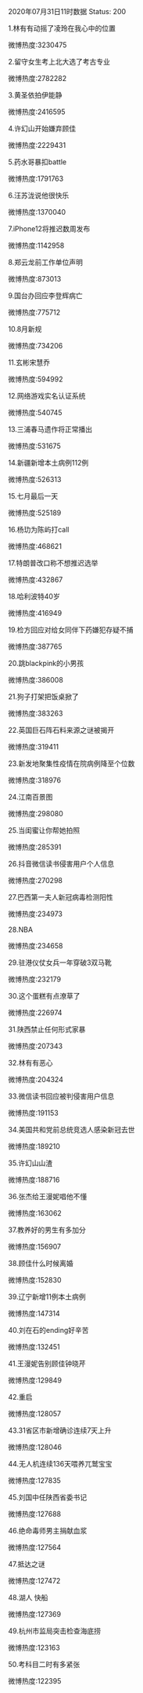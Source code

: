 2020年07月31日11时数据
Status: 200

1.林有有动摇了凌玲在我心中的位置

微博热度:3230475

2.留守女生考上北大选了考古专业

微博热度:2782282

3.黄圣依拍伊能静

微博热度:2416595

4.许幻山开始嫌弃顾佳

微博热度:2229431

5.药水哥暴扣battle

微博热度:1791763

6.汪苏泷说他很快乐

微博热度:1370040

7.iPhone12将推迟数周发布

微博热度:1142958

8.郑云龙前工作单位声明

微博热度:873013

9.国台办回应李登辉病亡

微博热度:775712

10.8月新规

微博热度:734206

11.玄彬宋慧乔

微博热度:594992

12.网络游戏实名认证系统

微博热度:540745

13.三浦春马遗作将正常播出

微博热度:531675

14.新疆新增本土病例112例

微博热度:526313

15.七月最后一天

微博热度:525189

16.杨玏为陈屿打call

微博热度:468621

17.特朗普改口称不想推迟选举

微博热度:432867

18.哈利波特40岁

微博热度:416949

19.检方回应对给女同伴下药嫌犯存疑不捕

微博热度:387765

20.跳blackpink的小男孩

微博热度:386008

21.狗子打架把饭桌掀了

微博热度:383263

22.英国巨石阵石料来源之谜被揭开

微博热度:319411

23.新发地聚集性疫情在院病例降至个位数

微博热度:318976

24.江南百景图

微博热度:298080

25.当闺蜜让你帮她拍照

微博热度:285391

26.抖音微信读书侵害用户个人信息

微博热度:270298

27.巴西第一夫人新冠病毒检测阳性

微博热度:234973

28.NBA

微博热度:234658

29.驻港仪仗女兵一年穿破3双马靴

微博热度:232179

30.这个蛋糕有点潦草了

微博热度:226974

31.陕西禁止任何形式家暴

微博热度:207343

32.林有有恶心

微博热度:204324

33.微信读书回应被判侵害用户信息

微博热度:191153

34.美国共和党前总统竞选人感染新冠去世

微博热度:189210

35.许幻山山渣

微博热度:188716

36.张杰给王漫妮唱他不懂

微博热度:163062

37.教养好的男生有多加分

微博热度:156907

38.顾佳什么时候离婚

微博热度:152830

39.辽宁新增11例本土病例

微博热度:147314

40.刘在石的ending好辛苦

微博热度:132451

41.王漫妮告别顾佳钟晓芹

微博热度:129849

42.重启

微博热度:128057

43.31省区市新增确诊连续7天上升

微博热度:128046

44.无人机连续136天喂养兀鹫宝宝

微博热度:127835

45.刘国中任陕西省委书记

微博热度:127688

46.绝命毒师男主捐献血浆

微博热度:127564

47.抵达之谜

微博热度:127472

48.湖人 快船

微博热度:127369

49.杭州市监局突击检查海底捞

微博热度:123163

50.考科目二时有多紧张

微博热度:122395

